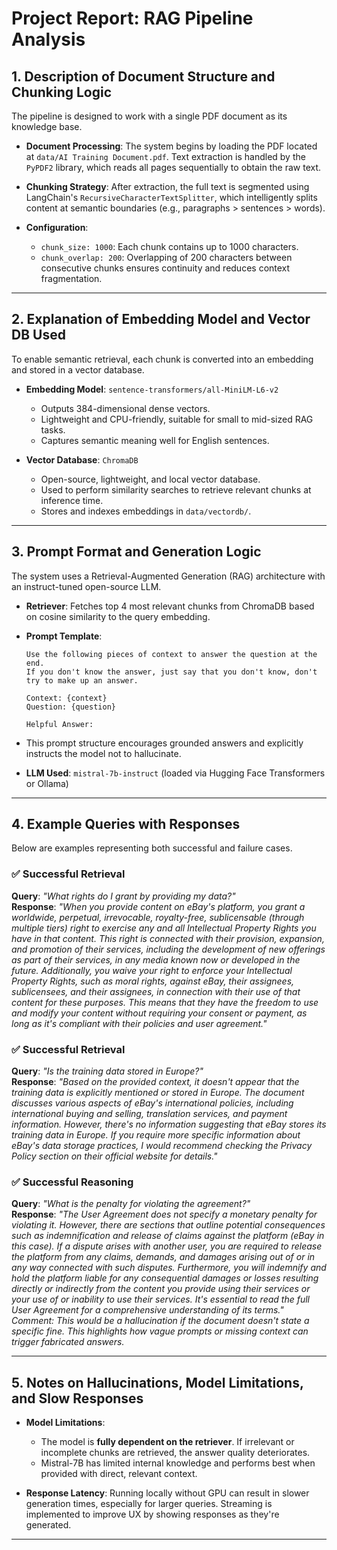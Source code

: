 # Project Report: RAG Pipeline Analysis


## 1. Description of Document Structure and Chunking Logic

The pipeline is designed to work with a single PDF document as its knowledge base.

- **Document Processing**: The system begins by loading the PDF located at `data/AI Training Document.pdf`. Text extraction is handled by the `PyPDF2` library, which reads all pages sequentially to obtain the raw text.

- **Chunking Strategy**: After extraction, the full text is segmented using LangChain's `RecursiveCharacterTextSplitter`, which intelligently splits content at semantic boundaries (e.g., paragraphs > sentences > words).

- **Configuration**:
  - `chunk_size: 1000`: Each chunk contains up to 1000 characters.
  - `chunk_overlap: 200`: Overlapping of 200 characters between consecutive chunks ensures continuity and reduces context fragmentation.

---

## 2. Explanation of Embedding Model and Vector DB Used

To enable semantic retrieval, each chunk is converted into an embedding and stored in a vector database.

- **Embedding Model**: `sentence-transformers/all-MiniLM-L6-v2`
  - Outputs 384-dimensional dense vectors.
  - Lightweight and CPU-friendly, suitable for small to mid-sized RAG tasks.
  - Captures semantic meaning well for English sentences.

- **Vector Database**: `ChromaDB`
  - Open-source, lightweight, and local vector database.
  - Used to perform similarity searches to retrieve relevant chunks at inference time.
  - Stores and indexes embeddings in `data/vectordb/`.

---

## 3. Prompt Format and Generation Logic

The system uses a Retrieval-Augmented Generation (RAG) architecture with an instruct-tuned open-source LLM.

- **Retriever**: Fetches top 4 most relevant chunks from ChromaDB based on cosine similarity to the query embedding.

- **Prompt Template**:

    ```
    Use the following pieces of context to answer the question at the end. 
    If you don't know the answer, just say that you don't know, don't try to make up an answer.

    Context: {context}
    Question: {question}

    Helpful Answer:
    ```

- This prompt structure encourages grounded answers and explicitly instructs the model not to hallucinate.

- **LLM Used**: `mistral-7b-instruct` (loaded via Hugging Face Transformers or Ollama)

---

## 4. Example Queries with Responses

Below are examples representing both successful and failure cases.

### ✅ Successful Retrieval
**Query**: *"What rights do I grant by providing my data?"*  
**Response**: *"When you provide content on eBay's platform, you grant a worldwide, perpetual, irrevocable, royalty-free, sublicensable (through multiple tiers) right to exercise any and all Intellectual Property Rights you have in that content. This right is connected with their provision, expansion, and promotion of their services, including the development of new offerings as part of their services, in any media known now or developed in the future. Additionally, you waive your right to enforce your Intellectual Property Rights, such as moral rights, against eBay, their assignees, sublicensees, and their assignees, in connection with their use of that content for these purposes. This means that they have the freedom to use and modify your content without requiring your consent or payment, as long as it's compliant with their policies and user agreement."*


### ✅ Successful Retrieval
**Query**: *"Is the training data stored in Europe?"*  
**Response**: *"Based on the provided context, it doesn't appear that the training data is explicitly mentioned or stored in Europe. The document discusses various aspects of eBay's international policies, including international buying and selling, translation services, and payment information. However, there's no information suggesting that eBay stores its training data in Europe. If you require more specific information about eBay's data storage practices, I would recommend checking the Privacy Policy section on their official website for details."*

### ✅ Successful Reasoning
**Query**: *"What is the penalty for violating the agreement?"*  
**Response**: *"The User Agreement does not specify a monetary penalty for violating it. However, there are sections that outline potential consequences such as indemnification and release of claims against the platform (eBay in this case). If a dispute arises with another user, you are required to release the platform from any claims, demands, and damages arising out of or in any way connected with such disputes. Furthermore, you will indemnify and hold the platform liable for any consequential damages or losses resulting directly or indirectly from the content you provide using their services or your use of or inability to use their services. It's essential to read the full User Agreement for a comprehensive understanding of its terms."*  
*Comment: This would be a hallucination if the document doesn't state a specific fine. This highlights how vague prompts or missing context can trigger fabricated answers.*

---

## 5. Notes on Hallucinations, Model Limitations, and Slow Responses



- **Model Limitations**:
  - The model is **fully dependent on the retriever**. If irrelevant or incomplete chunks are retrieved, the answer quality deteriorates.
  - Mistral-7B has limited internal knowledge and performs best when provided with direct, relevant context.

- **Response Latency**: Running locally without GPU can result in slower generation times, especially for larger queries. Streaming is implemented to improve UX by showing responses as they're generated.

---

